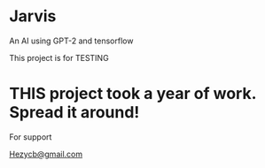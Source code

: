 # Jarvis
An AI using GPT-2 and tensorflow

This project is for TESTING

# THIS project took a year of work. Spread it around!

For support

Hezycb@gmail.com
